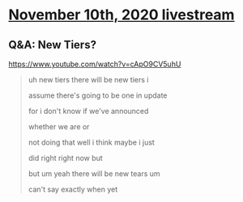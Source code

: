 # [November 10th, 2020 livestream](../2020-11-10.md)
## Q&A: New Tiers?
https://www.youtube.com/watch?v=cApO9CV5uhU
> uh new tiers there will be new tiers i
> 
> assume there's going to be one in update
> 
> for i don't know if we've announced
> 
> whether we are or
> 
> not doing that well i think maybe i just
> 
> did right right now but
> 
> but um yeah there will be new tears um
> 
> can't say exactly when yet
> 
